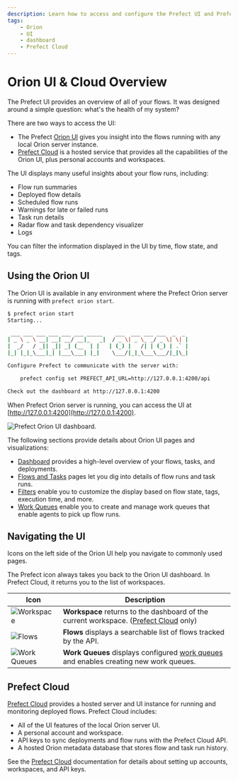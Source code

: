 ```yaml
---
description: Learn how to access and configure the Prefect UI and Prefect Cloud.
tags:
    - Orion
    - UI
    - dashboard
    - Prefect Cloud
---
```


# Orion UI & Cloud Overview

The Prefect UI provides an overview of all of your flows. It was designed around a simple question: what's the health of my system?

There are two ways to access the UI:

- The Prefect [Orion UI](#using-the-orion-ui) gives you insight into the flows running with any local Orion server instance.
- [Prefect Cloud](/ui/cloud/) is a hosted service that provides all the capabilities of the Orion UI, plus personal accounts and workspaces.

The UI displays many useful insights about your flow runs, including:

- Flow run summaries
- Deployed flow details
- Scheduled flow runs
- Warnings for late or failed runs
- Task run details 
- Radar flow and task dependency visualizer 
- Logs

You can filter the information displayed in the UI by time, flow state, and tags.

## Using the Orion UI

The Orion UI is available in any environment where the Prefect Orion server is running with `prefect orion start`.

```bash
$ prefect orion start
Starting...

 ___ ___ ___ ___ ___ ___ _____    ___  ___ ___ ___  _  _
| _ \ _ \ __| __| __/ __|_   _|  / _ \| _ \_ _/ _ \| \| |
|  _/   / _|| _|| _| (__  | |   | (_) |   /| | (_) | .` |
|_| |_|_\___|_| |___\___| |_|    \___/|_|_\___\___/|_|\_|

Configure Prefect to communicate with the server with:

    prefect config set PREFECT_API_URL=http://127.0.0.1:4200/api

Check out the dashboard at http://127.0.0.1:4200
```

When Prefect Orion server is running, you can access the UI at [http://127.0.0.1:4200](http://127.0.0.1:4200).

![Prefect Orion UI dashboard.](/img/ui/orion-dashboard.png)

The following sections provide details about Orion UI pages and visualizations:

- [Dashboard](/ui/dashboard/) provides a high-level overview of your flows, tasks, and deployments.
- [Flows and Tasks](/ui/flows-and-tasks/) pages let you dig into details of flow runs and task runs.
- [Filters](/ui/filters/) enable you to customize the display based on flow state, tags, execution time, and more.
- [Work Queues](/ui/work-queues/) enable you to create and manage work queues that enable agents to pick up flow runs.

## Navigating the UI

Icons on the left side of the Orion UI help you navigate to commonly used pages.

The Prefect icon always takes you back to the Orion UI dashboard. In Prefect Cloud, it returns you to the list of workspaces.

| Icon | Description |
| --- | --- |
| ![Workspace](/img/ui/workspace-icon.png) | **Workspace** returns to the dashboard of the current workspace. ([Prefect Cloud](#prefect-cloud) only) |
| ![Flows](/img/ui/flows-icon.png) | **Flows** displays a searchable list of flows tracked by the API. |
| ![Work Queues](/img/ui/work-queues-icon.png) | **Work Queues** displays configured [work queues](/ui/work-queues/) and enables creating new work queues. |

## Prefect Cloud

[Prefect Cloud](https://beta.prefect.io) provides a hosted server and UI instance for running and monitoring deployed flows. Prefect Cloud includes:

- All of the UI features of the local Orion server UI.
- A personal account and workspace.
- API keys to sync deployments and flow runs with the Prefect Cloud API.
- A hosted Orion metadata database that stores flow and task run history.

See the [Prefect Cloud](/ui/cloud/) documentation for details about setting up accounts, workspaces, and API keys.